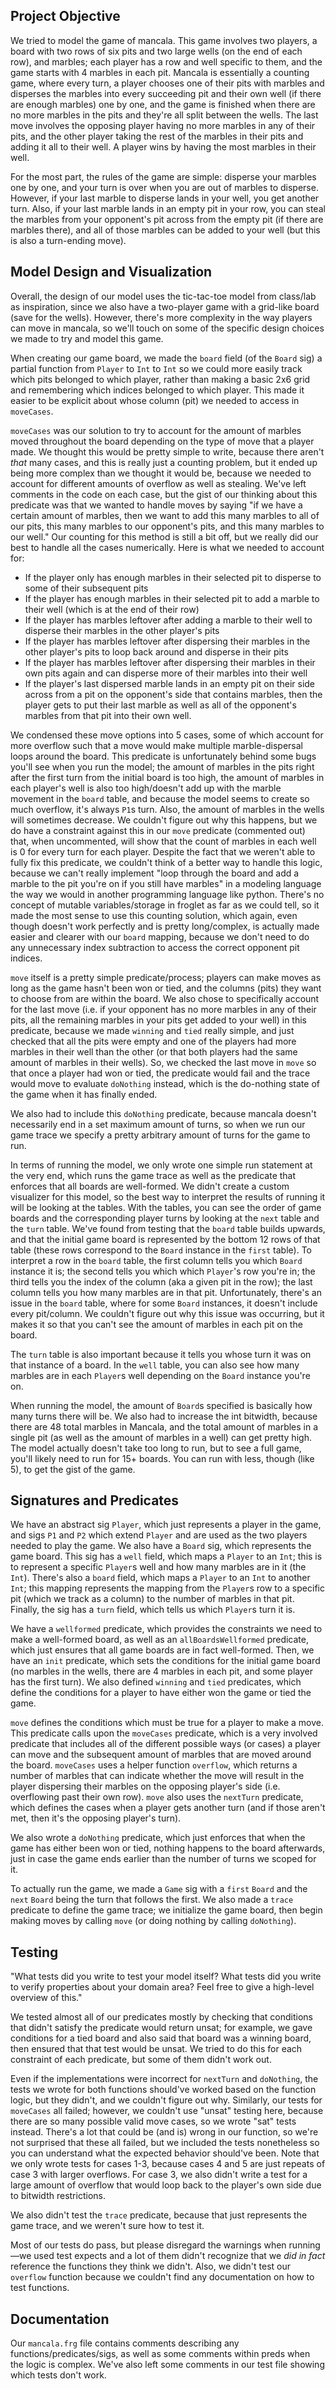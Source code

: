 ## Project Objective

We tried to model the game of mancala. This game involves two players, a board with
two rows of six pits and two large wells (on the end of each row), and marbles; each
player has a row and well specific to them, and the game starts with 4 marbles in
each pit. Mancala is essentially a counting game, where every turn, a player
chooses one of their pits with marbles and disperses the marbles into every succeeding
pit and their own well (if there are enough marbles) one by one, and the game is
finished when there are no more marbles in the pits and they're all split between
the wells. The last move involves the opposing player having no more marbles in any of their pits, and the other player taking the rest of the marbles in their pits and adding it all to their well. A player wins by having the most marbles in their well.

For the most part, the rules of the game are simple: disperse your marbles one by
one, and your turn is over when you are out of marbles to disperse. However, if
your last marble to disperse lands in your well, you get another turn. Also,
if your last marble lands in an empty pit in your row, you can steal the marbles
from your opponent's pit across from the empty pit (if there are marbles there),
and all of those marbles can be added to your well (but this is also a turn-ending
move).

## Model Design and Visualization

Overall, the design of our model uses the tic-tac-toe model from class/lab as inspiration, since we also have a two-player game with a grid-like board (save for the wells). However, there's more complexity in the way players can move in mancala, so we'll touch on some of the specific design choices we made to try and model this game.

When creating our game board, we made the `board` field (of the `Board` sig) a partial function from `Player` to `Int` to `Int` so we could more easily track which pits belonged to which player, rather than making a basic 2x6 grid and remembering which indices belonged to which player. This made it easier to be explicit about whose column (pit) we needed to access in `moveCases`.

`moveCases` was our solution to try to account for the amount of marbles moved throughout the board depending on the type of move that a player made. We thought this would be pretty simple to write, because there aren't _that_ many cases, and this is really just a counting problem, but it ended up being more complex than we thought it would be, because we needed to account for different amounts of overflow as well as stealing. We've left comments in the code on each case, but the gist of our thinking about this predicate was that we wanted to handle moves by saying "if we have a certain amount of marbles, then we want to add this many marbles to all of our pits, this many marbles to our opponent's pits, and this many marbles to our well." Our counting for this method is still a bit off, but we really did our best to handle all the cases numerically. Here is what we needed to account for:

-   If the player only has enough marbles in their selected pit to disperse to some of their subsequent pits
-   If the player has enough marbles in their selected pit to add a marble to their well (which is at the end of their row)
-   If the player has marbles leftover after adding a marble to their well to disperse their marbles in the other player's pits
-   If the player has marbles leftover after dispersing their marbles in the other player's pits to loop back around and disperse in their pits
-   If the player has marbles leftover after dispersing their marbles in their own pits again and can disperse more of their marbles into their well
-   If the player's last dispersed marble lands in an empty pit on their side across from a pit on the opponent's side that contains marbles, then the player gets to put their last marble as well as all of the opponent's marbles from that pit into their own well.

We condensed these move options into 5 cases, some of which account for more overflow such that a move would make multiple marble-dispersal loops around the board. This predicate is unfortunately behind some bugs you'll see when you run the model; the amount of marbles in the pits right after the first turn from the initial board is too high, the amount of marbles in each player's well is also too high/doesn't add up with the marble movement in the `board` table, and because the model seems to create so much overflow, it's always `P1`s turn. Also, the amount of marbles in the wells will sometimes decrease. We couldn't figure out why this happens, but we do have a constraint against this in our `move` predicate (commented out) that, when uncommented, will show that the count of marbles in each well is 0 for every turn for each player. Despite the fact that we weren't able to fully fix this predicate, we couldn't think of a better way to handle this logic, because we can't really implement "loop through the board and add a marble to the pit you're on if you still have marbles" in a modeling language the way we would in another programming language like python. There's no concept of mutable variables/storage in froglet as far as we could tell, so it made the most sense to use this counting solution, which again, even though doesn't work perfectly and is pretty long/complex, is actually made easier and clearer with our `board` mapping, because we don't need to do any unnecessary index subtraction to access the correct opponent pit indices.

`move` itself is a pretty simple predicate/process; players can make moves as long as the game hasn't been won or tied, and the columns (pits) they want to choose from are within the board. We also chose to specifically account for the last move (i.e. if your opponent has no more marbles in any of their pits, all the remaining marbles in your pits get added to your well) in this predicate, because we made `winning` and `tied` really simple, and just checked that all the pits were empty and one of the players had more marbles in their well than the other (or that both players had the same amount of marbles in their wells). So, we checked the last move in `move` so that once a player had won or tied, the predicate would fail and the trace would move to evaluate `doNothing` instead, which is the do-nothing state of the game when it has finally ended.

We also had to include this `doNothing` predicate, because mancala doesn't necessarily end in a set maximum amount of turns, so when we run our game trace we specify a pretty arbitrary amount of turns for the game to run.

In terms of running the model, we only wrote one simple run statement at the very end, which runs the game trace as well as the predicate that enforces that all boards are well-formed. We didn't create a custom visualizer for this model, so the best way to interpret the results of running it will be looking at the tables. With the tables, you can see the order of game boards and the corresponding player turns by looking at the `next` table and the `turn` table. We've found from testing that the `board` table builds upwards, and that the initial game board is represented by the bottom 12 rows of that table (these rows correspond to the `Board` instance in the `first` table). To interpret a row in the `board` table, the first column tells you which `Board` instance it is; the second tells you which which `Player`'s row you're in; the third tells you the index of the column (aka a given pit in the row); the last column tells you how many marbles are in that pit. Unfortunately, there's an issue in the `board` table, where for some `Board` instances, it doesn't include every pit/column. We couldn't figure out why this issue was occurring, but it makes it so that you can't see the amount of marbles in each pit on the board.

The `turn` table is also important because it tells you whose turn it was on that instance of a board. In the `well` table, you can also see how many marbles are in each `Player`s well depending on the `Board` instance you're on.

When running the model, the amount of `Board`s specified is basically how many turns there will be. We also had to increase the int bitwidth, because there are 48 total marbles in Mancala, and the total amount of marbles in a single pit (as well as the amount of marbles in a well) can get pretty high. The model actually doesn't take too long to run, but to see a full game, you'll likely need to run for 15+ boards. You can run with less, though (like 5), to get the gist of the game.

## Signatures and Predicates

We have an abstract sig `Player`, which just represents a player in the game, and
sigs `P1` and `P2` which extend `Player` and are used as the two players needed to play
the game. We also have a `Board` sig, which represents the game board. This sig has
a `well` field, which maps a `Player` to an `Int`; this is to represent a specific `Player`s well and how many marbles are in it (the `Int`). There's also a `board` field, which maps a `Player` to an `Int` to another `Int`; this mapping represents the mapping from the `Player`s row to a specific pit (which we track as a column) to the number of marbles in that pit. Finally, the sig has a `turn` field, which tells us which `Player`s turn it is.

We have a `wellformed` predicate, which provides the constraints we need to make a well-formed board, as well as an `allBoardsWellformed` predicate, which just ensures that all game boards are in fact well-formed. Then, we have an `init` predicate, which sets the conditions for the initial game board (no marbles in the wells, there are 4 marbles in each pit, and some player has the first turn). We also defined `winning` and `tied` predicates, which define the conditions for a player to have either won the game or tied the game.

`move` defines the conditions which must be true for a player to make a move. This predicate calls upon the `moveCases` predicate, which is a very involved predicate that includes all of the different possible ways (or cases) a player can move and the subsequent amount of marbles that are moved around the board. `moveCases` uses a helper function `overflow`, which returns a number of marbles that can indicate whether the move will result in the player dispersing their marbles on the opposing player's side (i.e. overflowing past their own row). `move` also uses the `nextTurn` predicate, which defines the cases when a player gets another turn (and if those aren't met, then it's the opposing player's turn).

We also wrote a `doNothing` predicate, which just enforces that when the game has either been won or tied, nothing happens to the board afterwards, just in case the game ends earlier than the number of turns we scoped for it.

To actually run the game, we made a `Game` sig with a `first` `Board` and the `next` `Board` being the turn that follows the first. We also made a `trace` predicate to define the game trace; we initialize the game board, then begin making moves by calling `move` (or doing nothing by calling `doNothing`).

## Testing

"What tests did you write to test your model itself? What tests did you write to verify properties about your domain area? Feel free to give a high-level overview of this."

We tested almost all of our predicates mostly by checking that conditions that didn't satisfy the predicate would return unsat; for example, we gave conditions for a tied board and also said that board was a winning board, then ensured that that test would be unsat. We tried to do this for each constraint of each predicate, but some of them didn't work out.

Even if the implementations were incorrect for `nextTurn` and `doNothing`, the tests we wrote for both functions should've worked based on the function logic, but they didn't, and we couldn't figure out why. Similarly, our tests for `moveCases` all failed; however, we couldn't use "unsat" testing here, because there are so many possible valid move cases, so we wrote "sat" tests instead. There's a lot that could be (and is) wrong in our function, so we're not surprised that these all failed, but we included the tests nonetheless so you can understand what the expected behavior should've been. Note that we only wrote tests for cases 1-3, because cases 4 and 5 are just repeats of case 3 with larger overflows. For case 3, we also didn't write a test for a large amount of overflow that would loop back to the player's own side due to bitwidth restrictions.

We also didn't test the `trace` predicate, because that just represents the game trace, and we weren't sure how to test it.

Most of our tests do pass, but please disregard the warnings when running—we used test expects and a lot of them didn't recognize that we _did in fact_ reference the functions they think we didn't. Also, we didn't test our `overflow` function because we couldn't find any documentation on how to test functions.

## Documentation

Our `mancala.frg` file contains comments describing any functions/predicates/sigs, as well as some comments within preds when the logic is complex. We've also left some comments in our test file showing which tests don't work.
